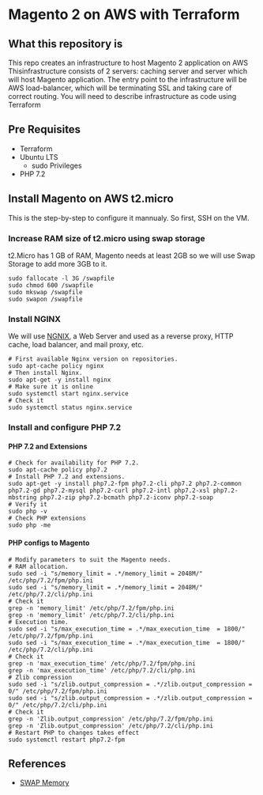 # Magento 2 on AWS with Terraform

## What this repository is

This repo creates an infrastructure to host Magento 2 application on AWS Thisinfrastructure consists of 2 servers: caching server and server which will host Magento application. The entry point to the infrastructure will be AWS load-balancer, which will be terminating SSL and taking care of correct routing. You will need to describe infrastructure as code using Terraform

## Pre Requisites

- Terraform
- Ubuntu LTS
  - sudo Privileges
- PHP 7.2

## Install Magento on AWS t2.micro

This is the step-by-step to configure it mannualy. So first, SSH on the VM.

### Increase RAM size of t2.micro using swap storage

t2.Micro has 1 GB of RAM, Magento needs at least 2GB so we will use Swap Storage to add more 3GB to it.

```shell
sudo fallocate -l 3G /swapfile
sudo chmod 600 /swapfile
sudo mkswap /swapfile
sudo swapon /swapfile
```

### Install NGINX

We will use [NGNIX](https://www.nginx.com/), a  Web Server and used as a reverse proxy, HTTP cache, load balancer, and mail proxy, etc.

```shell
# First available Nginx version on repositories. 
sudo apt-cache policy nginx
# Then install Nginx.
sudo apt-get -y install nginx
# Make sure it is online
sudo systemctl start nginx.service
# Check it
sudo systemctl status nginx.service
```

### Install and configure PHP 7.2

#### PHP 7.2 and Extensions

```Shell
# Check for availability for PHP 7.2.
sudo apt-cache policy php7.2
# Install PHP 7.2 and extensions.
sudo apt-get -y install php7.2-fpm php7.2-cli php7.2 php7.2-common php7.2-gd php7.2-mysql php7.2-curl php7.2-intl php7.2-xsl php7.2-mbstring php7.2-zip php7.2-bcmath php7.2-iconv php7.2-soap
# Verify it
sudo php -v
# Check PHP extensions
sudo php -me
```

#### PHP configs to Magento

```shell
# Modify parameters to suit the Magento needs.
# RAM allocation.
sudo sed -i "s/memory_limit = .*/memory_limit = 2048M/" /etc/php/7.2/fpm/php.ini
sudo sed -i "s/memory_limit = .*/memory_limit = 2048M/" /etc/php/7.2/cli/php.ini
# Check it
grep -n 'memory_limit' /etc/php/7.2/fpm/php.ini
grep -n 'memory_limit' /etc/php/7.2/cli/php.ini
# Execution time.
sudo sed -i "s/max_execution_time = .*/max_execution_time  = 1800/" /etc/php/7.2/fpm/php.ini
sudo sed -i "s/max_execution_time = .*/max_execution_time  = 1800/" /etc/php/7.2/cli/php.ini
# Check it
grep -n 'max_execution_time' /etc/php/7.2/fpm/php.ini
grep -n 'max_execution_time' /etc/php/7.2/cli/php.ini
# Zlib compression
sudo sed -i "s/zlib.output_compression = .*/zlib.output_compression = 0/" /etc/php/7.2/fpm/php.ini
sudo sed -i "s/zlib.output_compression = .*/zlib.output_compression = 0/" /etc/php/7.2/cli/php.ini
# Check it
grep -n 'Zlib.output_compression' /etc/php/7.2/fpm/php.ini
grep -n 'Zlib.output_compression' /etc/php/7.2/cli/php.ini
# Restart PHP to changes takes effect
sudo systemctl restart php7.2-fpm
```

## References

- [SWAP Memory](https://medium.com/@ravinandan.db/how-to-use-aws-free-tier-to-deploy-magento2-for-learning-purpose-32831531b18b)
